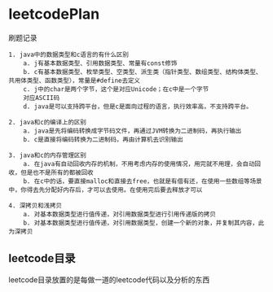# leetcodePlan
刷题记录

	1. java中的数据类型和c语言的有什么区别
		a. j有基本数据类型、引用数据类型、常量有const修饰
		b. c有基本数据类型、枚举类型、空类型、派生类（指针类型、数组类型、结构体类型、共用体类型、函数类型），常量是#define去定义
		c. j中的char是两个字节，这个是对应Unicode；在c中是一个字节
		对应ASCII码
		d. java是可以支持跨平台，但是c是面向过程的语言，执行效率高，不支持跨平台。
		
	2. java和c的编译上的区别
		a. java是先将编码转换成字节码文件，再通过JVM转换为二进制码，再执行输出
		b. c是直接将编码转换为二进制码，再由计算机去识别输出
		
	3. java和c的内存管理区别
		a. 在java有自动回收内存的机制，不用考虑内存的使用情况，用完就不用理，会自动回收，但是也不是所有的都被回收
		b. 在c中的话，要直接malloc和直接去free，也就是有借有还，在使用一些数组等场景中，你得去先分配好内存后，才可以去使用。在使用完后要去释放才可以
		
	4. 深拷贝和浅拷贝
		a. 对基本数据类型进行值传递，对引用数据类型进行引用传递版的拷贝
		b. 对基本数据类型进行值传递，对引用数据类型，创建一个新的对象，并复制其内容，此为深拷贝

## leetcode目录

leetcode目录放置的是每做一道的leetcode代码以及分析的东西
